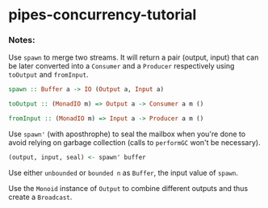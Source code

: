 pipes-concurrency-tutorial
==========================

### Notes:
Use `spawn` to merge two streams. It will return a pair (output, input) that can be later converted into a `Consumer` and a `Producer` respectively using `toOutput` and `fromInput`.

```haskell
spawn :: Buffer a -> IO (Output a, Input a)

toOutput :: (MonadIO m) => Output a -> Consumer a m ()

fromInput :: (MonadIO m) => Input a -> Producer a m ()
```

Use `spawn'` (with aposthrophe) to seal the mailbox when you're done to avoid relying on garbage collection (calls to `performGC` won't be necessary).

```haskell
(output, input, seal) <- spawn' buffer
```

Use either `unbounded` or `bounded n` as `Buffer`, the input value of `spawn`.

Use the `Monoid` instance of `Output` to combine different outputs and thus create a `Broadcast`.
